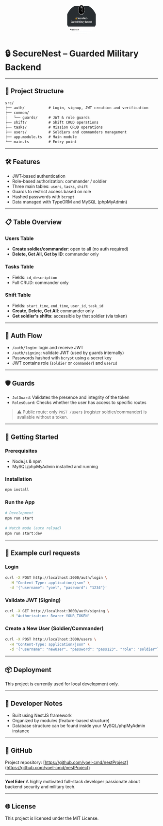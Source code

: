 <p align="center">
  <img src="./image/test.png" width="100" height="100" style="border-radius: 50%;" />
  <br>

<h1>🔒 SecureNest – Guarded Military Backend</h1>

</div>

---

## 📂 Project Structure

```
src/
├── auth/           # Login, signup, JWT creation and verification
├── common/
│   └── guards/     # JWT & role guards
├── shift/          # Shift CRUD operations
├── tasks/          # Mission CRUD operations
├── users/          # Soldiers and commanders management
├── app.module.ts   # Main module
└── main.ts         # Entry point
```

---

## 🛠️ Features

* JWT-based authentication
* Role-based authorization: commander / soldier
* Three main tables: `users`, `tasks`, `shift`
* Guards to restrict access based on role
* Hashed passwords with `bcrypt`
* Data managed with TypeORM and MySQL (phpMyAdmin)

---

## 📋 Table Overview

### Users Table

* **Create soldier/commander**: open to all (no auth required)
* **Delete, Get All, Get by ID**: commander only

### Tasks Table

* Fields: `id`, `description`
* Full CRUD: commander only

### Shift Table

* Fields: `start_time`, `end_time`, `user_id`, `task_id`
* **Create, Delete, Get All**: commander only
* **Get soldier's shifts**: accessible by that soldier (via token)

---

## 🔐 Auth Flow

* `/auth/login`: login and receive JWT
* `/auth/signing`: validate JWT (used by guards internally)
* Passwords hashed with `bcrypt` using a secret key
* JWT contains role (`soldier` or `commander`) and `userId`

---

## 🛡️ Guards

* `JwtGuard`: Validates the presence and integrity of the token
* `RolesGuard`: Checks whether the user has access to specific routes

> ⚠️ Public route: only `POST /users` (register soldier/commander) is available without a token.

---

## 🚀 Getting Started

### Prerequisites

* Node.js & npm
* MySQL/phpMyAdmin installed and running

### Installation

```bash
npm install
```

### Run the App

```bash
# Development
npm run start

# Watch mode (auto reload)
npm run start:dev
```

---

## 🧪 Example curl requests

### Login

```bash
curl -X POST http://localhost:3000/auth/login \
  -H "Content-Type: application/json" \
  -d '{"username": "yoel", "password": "1234"}'
```

### Validate JWT (Signing)

```bash
curl -X GET http://localhost:3000/auth/signing \
  -H "Authorization: Bearer YOUR_TOKEN"
```

### Create a New User (Soldier/Commander)

```bash
curl -X POST http://localhost:3000/users \
  -H "Content-Type: application/json" \
  -d '{"username": "newUser", "password": "pass123", "role": "soldier"}'
```

---

## 📦 Deployment

This project is currently used for local development only.

---

## 🧠 Developer Notes

* Built using NestJS framework
* Organized by modules (feature-based structure)
* Database structure can be found inside your MySQL/phpMyAdmin instance

---

## 📌 GitHub

Project repository: [https://github.com/yoel-cmd/nestProject](https://github.com/yoel-cmd/nestProject)

---


**Yoel Eder**
A highly motivated full-stack developer passionate about backend security and military tech.

---

## 🌐 License

This project is licensed under the MIT License.

